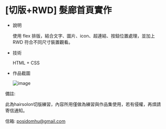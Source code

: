 # [切版+RWD] 髮廊首頁實作

- 說明

  使用 flex 排版，結合文字、圖片、icon、超連結、按鈕位置處理，並加上 RWD 符合不同尺寸裝置觀看。

- 技術

  HTML + CSS

- 作品截圖

  ![image](https://github.com/Poseidoncode/salon/blob/gh-pages/images/salon.PNG)



備註:

此為hairsolon切版練習，內容所用僅做為練習與作品集使用，若有侵權，再煩請寄信通知。

信箱: posidomhu@gmail.com


